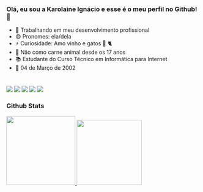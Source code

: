 ### Olá, eu sou a Karolaine Ignácio e esse é o meu perfil no Github! 🫡

- 🔭 Trabalhando em meu desenvolvimento profissional
- 😄 Pronomes: ela/dela
- ⚡ Curiosidade: Amo vinho e gatos 🍷 🐈
- 🌱 Não como carne animal desde os 17 anos
- 📚 Estudante do Curso Técnico em Informática para Internet
- 📍 04 de Março de 2002
#
<div>
  <a href="https://www.instagram.com/karolaineign/"><img src="https://img.shields.io/badge/Instagram-E4405F?style=for-the-badge&logo=instagram&logoColor=white"></a>
  <a href="krlaineignacio@gmail.com"><img src="https://img.shields.io/badge/Gmail-D14836?style=for-the-badge&logo=gmail&logoColor=white"></a>
  <a href="https://www.linkedin.com/in/karolaine-ignacio-5a93a3214/"><img src="https://img.shields.io/badge/LinkedIn-0077B5?style=for-the-badge&logo=linkedin&logoColor=white"></a>
  <a href="https://www.facebook.com/karolaine.ignacio/"><img src="https://img.shields.io/badge/Facebook-1877F2?style=for-the-badge&logo=facebook&logoColor=white"></a>
  <a href="https://discord.com/users/1021657403177062440"><img src="https://img.shields.io/badge/Discord-7289DA?style=for-the-badge&logo=discord&logoColor=white"></a>
</div>

<h3>Github Stats</h3>
<div>
  <a href="https://github.com/KrlIgnacio">
  <img height="180em"  src="https://github-readme-stats.vercel.app/api?username=KrlIgnacio&theme=midnight-purple&show_icons=true&hide=stars" />
  <img height="170em" src="https://github-readme-stats.vercel.app/api/top-langs/?username=KrlIgnacio&hide_progress=true&theme=midnight-purple" />
</div>
